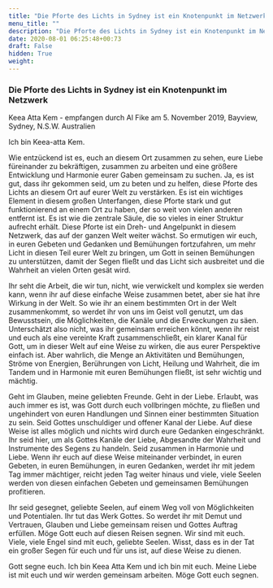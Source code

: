 ```yaml
---
title: "Die Pforte des Lichts in Sydney ist ein Knotenpunkt im Netzwerk"
menu_title: ""
description: "Die Pforte des Lichts in Sydney ist ein Knotenpunkt im Netzwerk"
date: 2020-08-01 06:25:48+00:73
draft: False
hidden: True
weight:
---
```

### Die Pforte des Lichts in Sydney ist ein Knotenpunkt im Netzwerk

Keea Atta Kem - empfangen durch Al Fike am 5. November 2019, Bayview, Sydney, N.S.W. Australien

Ich bin Keea-atta Kem.

Wie entzückend ist es, euch an diesem Ort zusammen zu sehen, eure Liebe füreinander zu bekräftigen, zusammen zu arbeiten und eine größere Entwicklung und Harmonie eurer Gaben gemeinsam zu suchen. Ja, es ist gut, dass ihr gekommen seid, um zu beten und zu helfen, diese Pforte des Lichts an diesem Ort auf eurer Welt zu verstärken. Es ist ein wichtiges Element in diesem großen Unterfangen, diese Pforte stark und gut funktionierend an einem Ort zu haben, der so weit von vielen anderen entfernt ist. Es ist wie die zentrale Säule, die so vieles in einer Struktur aufrecht erhält. Diese Pforte ist ein Dreh- und Angelpunkt in diesem Netzwerk, das auf der ganzen Welt weiter wächst. So ermutigen wir euch, in euren Gebeten und Gedanken und Bemühungen fortzufahren, um mehr Licht in diesen Teil eurer Welt zu bringen, um Gott in seinen Bemühungen zu unterstützen, damit der Segen fließt und das Licht sich ausbreitet und die Wahrheit an vielen Orten gesät wird.

Ihr seht die Arbeit, die wir tun, nicht, wie verwickelt und komplex sie werden kann, wenn ihr auf diese einfache Weise zusammen betet, aber sie hat ihre Wirkung in der Welt. So wie ihr an einem bestimmten Ort in der Welt zusammenkommt, so werdet ihr von uns im Geist voll genutzt, um das Bewusstsein, die Möglichkeiten, die Kanäle und die Erweckungen zu säen. Unterschätzt also nicht, was ihr gemeinsam erreichen könnt, wenn ihr reist und euch als eine vereinte Kraft zusammenschließt, ein klarer Kanal für Gott, um in dieser Welt auf eine Weise zu wirken, die aus eurer Perspektive einfach ist. Aber wahrlich, die Menge an Aktivitäten und Bemühungen, Ströme von Energien, Berührungen von Licht, Heilung und Wahrheit, die im Tandem und in Harmonie mit euren Bemühungen fließt, ist sehr wichtig und mächtig.

Geht im Glauben, meine geliebten Freunde. Geht in der Liebe. Erlaubt, was auch immer es ist, was Gott durch euch vollbringen möchte, zu fließen und ungehindert von euren Handlungen und Sinnen einer bestimmten Situation zu sein. Seid Gottes unschuldiger und offener Kanal der Liebe. Auf diese Weise ist alles möglich und nichts wird durch eure Gedanken eingeschränkt. Ihr seid hier, um als Gottes Kanäle der Liebe, Abgesandte der Wahrheit und Instrumente des Segens zu handeln. Seid zusammen in Harmonie und Liebe. Wenn ihr euch auf diese Weise miteinander verbindet, in euren Gebeten, in euren Bemühungen, in euren Gedanken, werdet ihr mit jedem Tag immer mächtiger, reicht jeden Tag weiter hinaus und viele, viele Seelen werden von diesen einfachen Gebeten und gemeinsamen Bemühungen profitieren.

Ihr seid gesegnet, geliebte Seelen, auf einem Weg voll von Möglichkeiten und Potentialen. Ihr tut das Werk Gottes. So werdet ihr mit Demut und Vertrauen, Glauben und Liebe gemeinsam reisen und Gottes Auftrag erfüllen. Möge Gott euch auf diesen Reisen segnen. Wir sind mit euch. Viele, viele Engel sind mit euch, geliebte Seelen. Wisst, dass es in der Tat ein großer Segen für euch und für uns ist, auf diese Weise zu dienen.

Gott segne euch. Ich bin Keea Atta Kem und ich bin mit euch. Meine Liebe ist mit euch und wir werden gemeinsam arbeiten. Möge Gott euch segnen.
